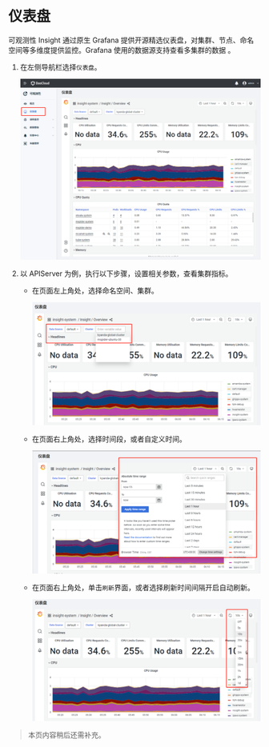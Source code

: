 # 仪表盘

可观测性 Insight 通过原生 Grafana 提供开源精选仪表盘，对集群、节点、命名空间等多维度提供监控。Grafana 使用的数据源支持查看多集群的数据 。

1. 在左侧导航栏选择`仪表盘`。

    ![dashboard](../images/dashboard01.png)

2. 以 APIServer 为例，执行以下步骤，设置相关参数，查看集群指标。

    - 在页面左上角处，选择命名空间、集群。

        ![dashboard](../images/dashboard02.png)

    - 在页面右上角处，选择时间段，或者自定义时间。

        ![dashboard](../images/dashboard03.png)

    - 在页面右上角处，单击`刷新`界面，或者选择刷新时间间隔开启自动刷新。

        ![dashboard](../images/dashboard04.png)

> 本页内容稍后还需补充。

